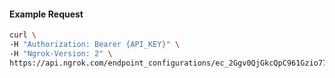 
#### Example Request
```bash
curl \
-H "Authorization: Bearer {API_KEY}" \
-H "Ngrok-Version: 2" \
https://api.ngrok.com/endpoint_configurations/ec_2Ggv0QjGkcQpC961Gzio77eENhG/mutual_tls
